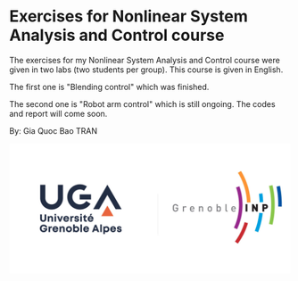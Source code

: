 # Exercises for Nonlinear System Analysis and Control course
The exercises for my Nonlinear System Analysis and Control course were given in two labs (two students per group). This course is given in English.

The first one is "Blending control" which was finished.

The second one is "Robot arm control" which is still ongoing. The codes and report will come soon.

By: Gia Quoc Bao TRAN 

![UGA logo](https://github.com/TRAN-Gia-Quoc-Bao/Course-Nonlinear-Control/blob/main/logoUGA.jpg)

